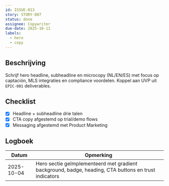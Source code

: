 ```yaml
---
id: ISSUE-013
story: STORY-007
status: done
assignee: Copywriter
due-date: 2025-10-11
labels:
  - hero
  - copy
---
```


## Beschrijving
Schrijf hero headline, subheadline en microcopy (NL/EN/ES) met focus op captación, MLS integraties en compliance voordelen. Koppel aan UVP uit `EPIC-001` deliverables.

## Checklist
- [x] Headline + subheadline drie talen
- [x] CTA copy afgestemd op trial/demo flows
- [x] Messaging afgestemd met Product Marketing

## Logboek
| Datum | Opmerking |
|-------|-----------|
| 2025-10-04 | Hero sectie geïmplementeerd met gradient background, badge, heading, CTA buttons en trust indicators |
